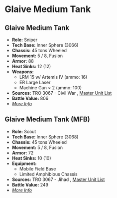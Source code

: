 # Glaive Medium Tank 

## Glaive Medium Tank 

- **Role:** Sniper 
- **Tech Base:** Inner Sphere (3066) 
- **Chassis:** 45 tons Wheeled 
- **Movement:** 5 / 8, Fusion 
- **Armor:** 88 
- **Heat Sinks:** 12 (12) 
- **Weapons:** 
  - LRM 15 w/ Artemis IV (ammo: 16) 
  - ER Large Laser 
  - Machine Gun × 2 (ammo: 100) 
- **Sources:** TRO 3067 - Civil War , [Master Unit List](http://masterunitlist.info/Unit/Details/4217) 
- **Battle Value:** 806 
- [*More Info*](glaive_medium_tank/glaive_medium_tank.md) 

## Glaive Medium Tank (MFB) 

- **Role:** Scout 
- **Tech Base:** Inner Sphere (3068) 
- **Chassis:** 45 tons Wheeled 
- **Movement:** 5 / 8, Fusion 
- **Armor:** 72 
- **Heat Sinks:** 10 (10) 
- **Equipment:** 
  - Mobile Field Base 
  - Limited Amphibious Chassis 
- **Sources:** TRO 3067 - Jihad , [Master Unit List](http://masterunitlist.info/Unit/Details/5729) 
- **Battle Value:** 249 
- [*More Info*](glaive_medium_tank/glaive_medium_tank_mfb.md) 

